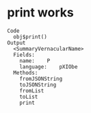 # print works

    Code
      obj$print()
    Output
      <SummaryVernacularName>
      Fields:
      	name:	 P 
      	language:	 pXIObe 
      Methods:
      	fromJSONString
      	toJSONString
      	fromList
      	toList
      	print


